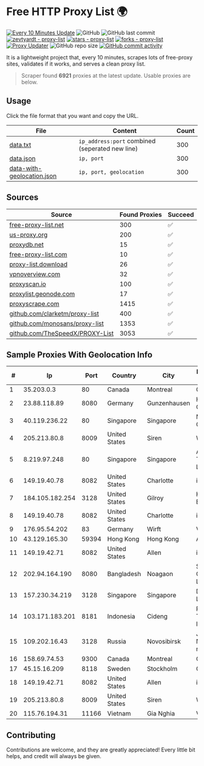 
# Free HTTP Proxy List 🌍

[![Every 10 Minutes Update](https://github.com/mertguvencli/http-proxy-list/actions/workflows/main.yml/badge.svg?branch=main)](https://github.com/mertguvencli/http-proxy-list/actions/workflows/main.yml)
![GitHub](https://img.shields.io/github/license/mertguvencli/http-proxy-list)
![GitHub last commit](https://img.shields.io/github/last-commit/mertguvencli/http-proxy-list)
[![zevtyardt - proxy-list](https://img.shields.io/static/v1?label=zevtyardt&message=proxy-list&color=blue&logo=github)](https://github.com/zevtyardt/proxy-list "Go to GitHub repo")
[![stars - proxy-list](https://img.shields.io/github/stars/zevtyardt/proxy-list?style=social)](https://github.com/zevtyardt/proxy-list)
[![forks - proxy-list](https://img.shields.io/github/forks/zevtyardt/proxy-list?style=social)](https://github.com/zevtyardt/proxy-list)
[![Proxy Updater](https://github.com/zevtyardt/proxy-list/workflows/Proxy%20Updater/badge.svg)](https://github.com/zevtyardt/proxy-list/actions?query=workflow:"Proxy+Updater")
![GitHub repo size](https://img.shields.io/github/repo-size/zevtyardt/proxy-list)
[![GitHub commit activity](https://img.shields.io/github/commit-activity/m/zevtyardt/proxy-list?logo=commits)](https://github.com/zevtyardt/proxy-list/commits/main)

It is a lightweight project that, every 10 minutes, scrapes lots of free-proxy sites, validates if it works, and serves a clean proxy list.

> Scraper found **6921** proxies at the latest update. Usable proxies are below.

## Usage

Click the file format that you want and copy the URL.

|File|Content|Count|
|----|-------|-----|
|[data.txt](https://raw.githubusercontent.com/mertguvencli/http-proxy-list/main/proxy-list/data.txt)|`ip_address:port` combined (seperated new line)|300|
|[data.json](https://raw.githubusercontent.com/mertguvencli/http-proxy-list/main/proxy-list/data.json)|`ip, port`|300|
|[data-with-geolocation.json](https://raw.githubusercontent.com/mertguvencli/http-proxy-list/main/proxy-list/data-with-geolocation.json)|`ip, port, geolocation`|300|

## Sources

|Source|Found Proxies|Succeed|
|------|-------------|-------|
|[free-proxy-list.net](https://free-proxy-list.net)|300|✅|
|[us-proxy.org](https://www.us-proxy.org)|200|✅|
|[proxydb.net](http://proxydb.net)|15|✅|
|[free-proxy-list.com](https://free-proxy-list.com/?page=&port=&type%5B%5D=http&type%5B%5D=https&up_time=0&search=Search)|10|✅|
|[proxy-list.download](https://www.proxy-list.download/HTTP)|26|✅|
|[vpnoverview.com](https://vpnoverview.com/privacy/anonymous-browsing/free-proxy-servers)|32|✅|
|[proxyscan.io](https://www.proxyscan.io)|100|✅|
|[proxylist.geonode.com](https://proxylist.geonode.com/api/proxy-list?limit=300&page=1&sort_by=lastChecked&sort_type=desc&protocols=http,https)|17|✅|
|[proxyscrape.com](https://api.proxyscrape.com/v2/?request=displayproxies&protocol=http&timeout=10000&country=all&ssl=all&anonymity=all)|1415|✅|
|[github.com/clarketm/proxy-list](https://raw.githubusercontent.com/clarketm/proxy-list/master/proxy-list-raw.txt)|400|✅|
|[github.com/monosans/proxy-list](https://raw.githubusercontent.com/monosans/proxy-list/main/proxies/http.txt)|1353|✅|
|[github.com/TheSpeedX/PROXY-List](https://raw.githubusercontent.com/TheSpeedX/PROXY-List/master/http.txt)|3053|✅|


## Sample Proxies With Geolocation Info

|#|Ip|Port|Country|City|Internet Service Provider|
|-|--|----|-------|----|-------------------------|
|1|35.203.0.3|80|Canada|Montreal|Google LLC|
|2|23.88.118.89|8080|Germany|Gunzenhausen|Hetzner Online GmbH|
|3|40.119.236.22|80|Singapore|Singapore|Microsoft Corporation|
|4|205.213.80.8|8009|United States|Siren|WiscNet|
|5|8.219.97.248|80|Singapore|Singapore|Alibaba (US) Technology Co., Ltd.|
|6|149.19.40.78|8082|United States|Charlotte|iboss, inc|
|7|184.105.182.254|3128|United States|Gilroy|Hurricane Electric LLC|
|8|149.19.40.78|8082|United States|Charlotte|iboss, inc|
|9|176.95.54.202|83|Germany|Wirft|Vodafone GmbH|
|10|43.129.165.30|59394|Hong Kong|Hong Kong|Aceville Pte.ltd|
|11|149.19.42.71|8082|United States|Allen|iboss, inc|
|12|202.94.164.190|8080|Bangladesh|Noagaon|Summit Communications Ltd|
|13|157.230.34.219|3128|Singapore|Singapore|DigitalOcean, LLC|
|14|103.171.183.201|8181|Indonesia|Cideng|PT Hayat Teknologi Informatika|
|15|109.202.16.43|3128|Russia|Novosibirsk|JSC Avantel. Novosibirsk network|
|16|158.69.74.53|9300|Canada|Montreal|OVH SAS|
|17|45.15.16.209|8118|Sweden|Stockholm|Obehosting AB|
|18|149.19.42.71|8082|United States|Allen|iboss, inc|
|19|205.213.80.8|8009|United States|Siren|WiscNet|
|20|115.76.194.31|11166|Vietnam|Gia Nghia|Viettel Group|



## Contributing

Contributions are welcome, and they are greatly appreciated! Every
little bit helps, and credit will always be given.

